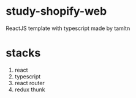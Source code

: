 # study-shopify-web

ReactJS template with typescript made by tamltn

# stacks

1. react
2. typescript
3. react router
4. redux thunk
